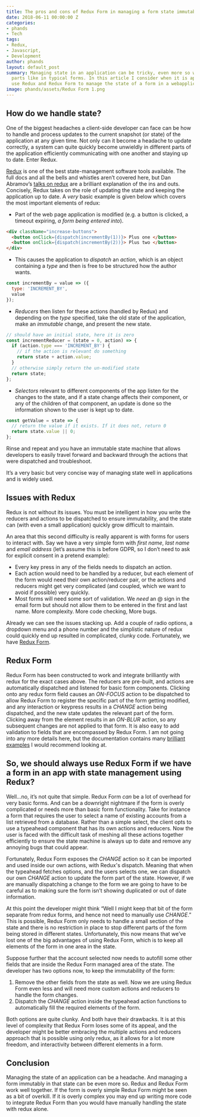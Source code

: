 ```yaml
---
title: The pros and cons of Redux Form in managing a form state immutably
date: 2018-06-11 00:00:00 Z
categories:
- phands
- Tech
tags:
- Redux,
- Javascript,
- Development
author: phands
layout: default_post
summary: Managing state in an application can be tricky, even more so with many moving
  parts like in typical forms. In this article I consider when it is appropriate to
  use Redux and Redux Form to manage the state of a form in a webapplication
image: phands/assets/Redux Form 1.png
---
```


## How do we handle state?
One of the biggest headaches a client-side developer can face can be how to handle and process updates to the current snapshot (or state) of the application at any given time. Not only can it become a headache to update correctly, a system can quite quickly become unwieldly in different parts of the application efficiently communicating with one another and staying up to date. Enter Redux.

[Redux](https://redux.js.org/) is one of the best state-management software tools available. The full docs and all the bells and whistles aren’t covered here, but Dan Abramov’s [talks on redux](https://egghead.io/courses/getting-started-with-redux) are a brilliant explanation of the ins and outs. Concisely, Redux takes on the role of updating the state and keeping the application up to date. A _very_ basic example is given below which covers the most important elements of redux:

- Part of the web page application is modified (e.g. a button is clicked, a timeout expiring, *a form being entered into*).

~~~ html
<div className="increase-buttons">
  <button onClick={dispatch(incrementBy(1))}> Plus one </button>
  <button onClick={dispatch(incrementBy(2))}> Plus two </button>
</div>
~~~

- This causes the application to _dispatch_ an _action_, which is an object containing a _type_ and then is free to be structured how the author wants.

~~~ javascript
const incrementBy = value => ({
  type: 'INCREMENT_BY',
  value
});
~~~

- _Reducers_ then listen for these actions (handled by Redux) and depending on the _type_ specified, take the old state of the application, make an *immutable* change, and present the new state.

~~~ javascript
// should have an initial state, here it is zero
const incrementReducer = (state = 0, action) => {
  if (action.type === 'INCREMENT_BY') {
    // if the action is relevant do something
    return state + action.value;
  }
  // otherwise simply return the un-modified state
  return state;
};
~~~

- _Selectors_ relevant to different components of the app listen for the changes to the state, and if a state change affects their component, or any of the children of that component, an update is done so the information shown to the user is kept up to date.

~~~ javascript
const getValue = state => {
  // return the value if it exists. If it does not, return 0
  return state.value || 0;
};
~~~

Rinse and repeat and you have an immutable state machine that allows developers to easily travel forward and backward through the actions that were dispatched and troubleshoot.

It’s a very basic but very concise way of managing state well in applications and is widely used.

## Issues with Redux

Redux is not without its issues. You must be intelligent in how you write the reducers and actions to be dispatched to ensure immutability, and the state can (with even a small application) quickly grow difficult to maintain.

An area that this second difficulty is really apparent is with forms for users to interact with. Say we have a very simple form with _first name_, _last name_ and _email address_ (let’s assume this is before GDPR, so I don’t need to ask for explicit consent in a pretend example):

-	Every key press in any of the fields needs to dispatch an action.
-	Each action would need to be handled by a reducer, but each element of the form would need their own action/reducer pair, or the actions and reducers might get very complicated (and coupled, which we want to avoid if possible) very quickly.
-	Most forms will need some sort of validation. We *need* an @ sign in the email form but should not allow them to be entered in the first and last name. More complexity. More code checking, More bugs.

Already we can see the issues stacking up. Add a couple of radio options, a dropdown menu and a phone number and the simplistic nature of redux could quickly end up resulted in complicated, clunky code. Fortunately, we have [Redux Form](https://redux-form.com/7.3.0/).

## Redux Form

Redux Form has been constructed to work and integrate brilliantly with redux for the exact cases above. The reducers are pre-built, and actions are automatically dispatched and listened for basic form components. Clicking onto any redux form field causes an _ON-FOCUS_ action to be dispatched to allow Redux Form to register the specific part of the form getting modified, and any interaction or keypress results in a _CHANGE_ action being dispatched, and the new state updates the relevant part of the form. Clicking away from the element results in an _ON-BLUR_ action, so any subsequent changes are not applied to that form. It is also easy to add validation to fields that are encompassed by Redux Form. I am not going into any more details here, but the documentation contains many [brilliant examples](https://redux-form.com/7.3.0/examples/simple/) I would recommend looking at.

## So, we should always use Redux Form if we have a form in an app with state management using Redux?

Well…no, it’s not quite that simple. Redux Form _can_ be a lot of overhead for very basic forms. And can be a downright nightmare if the form is overly complicated or needs more than basic form functionality. Take for instance a form that requires the user to select a name of existing accounts from a list retrieved from a database. Rather than a simple select, the client opts to use a typeahead component that has its own actions and reducers. Now the user is faced with the difficult task of meshing all these actions together efficiently to ensure the state machine is always up to date and remove any annoying bugs that could appear.

Fortunately, Redux Form exposes the _CHANGE_ action so it can be imported and used inside our own actions, with Redux's dispatch. Meaning that when the typeahead fetches options, and the users selects one, we can dispatch our own _CHANGE_ action to update the form part of the state. However, if we are manually dispatching a change to the form we are going to have to be careful as to making sure the form isn’t showing duplicated or out of date information.

At this point the developer might think “Well I might keep that bit of the form separate from redux forms, and hence not need to manually use _CHANGE_.” This is possible, Redux Form only needs to handle a small section of the state and there is no restriction in place to stop different parts of the form being stored in different states. Unfortunately, this now means that we’ve lost one of the big advantages of using Redux Form, which is to keep all elements of the form in one area in the state.

Suppose further that the account selected now needs to autofill some other fields that are inside the Redux Form managed area of the state. The developer has two options now, to keep the immutability of the form:

1.	Remove the other fields from the state as well. Now we are using Redux Form even less and will need more custom actions and reducers to handle the form changes.
2.	Dispatch the _CHANGE_ action inside the typeahead action functions to automatically fill the required elements of the form.

Both options are quite clunky. And both have their drawbacks. It is at this level of complexity that Redux Form loses some of its appeal, and the developer might be better embracing the multiple actions and reducers approach that is possible using only redux, as it allows for a lot more freedom, and interactivity between different elements in a form.

## Conclusion

Managing the state of an application can be a headache. And managing a form immutably in that state can be even more so. Redux and Redux Form work well together. If the form is overly simple Redux Form might be seen as a bit of overkill. If it is overly complex you may end up writing more code to integrate Redux Form than you would have manually handling the state with redux alone.

